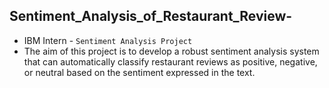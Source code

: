 ##  Sentiment_Analysis_of_Restaurant_Review-
* IBM Intern - `Sentiment Analysis Project`
* The aim of this project is to develop a robust sentiment analysis system that can automatically classify restaurant reviews as positive, negative, or neutral based on the sentiment expressed in the text.

